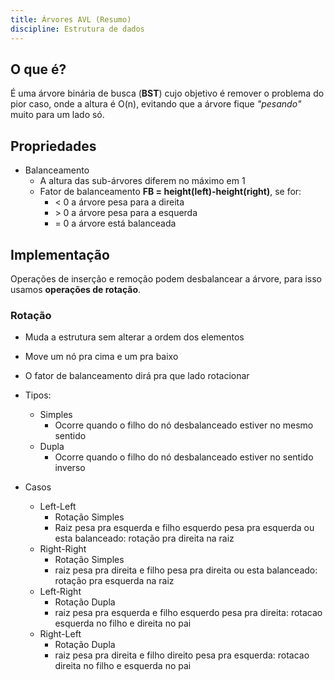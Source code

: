 ```yaml
---
title: Árvores AVL (Resumo)
discipline: Estrutura de dados
---
```




## O que é?

É uma árvore binária de busca (**BST**) cujo objetivo é remover o problema do pior caso, onde a altura é O(n), evitando que a árvore fique *"pesando"* muito para um lado só.

## Propriedades

- Balanceamento
    - A altura das sub-árvores diferem no máximo em 1
    - Fator de balanceamento **FB = height(left)-height(right)**, se for:
        - $<$ 0 a árvore pesa para a direita
        - $>$ 0 a árvore pesa para a esquerda
        - = 0 a árvore está balanceada
  
## Implementação

Operações de inserção e remoção podem desbalancear a árvore, para isso usamos **operações de rotação**.

### Rotação

- Muda a estrutura sem alterar a ordem dos elementos
- Move um nó pra cima e um pra baixo
- O fator de balanceamento dirá pra que lado rotacionar
- Tipos:
    - Simples
        - Ocorre quando o filho do nó desbalanceado estiver no mesmo sentido
    - Dupla
        - Ocorre quando o filho do nó desbalanceado estiver no sentido inverso

- Casos
    - Left-Left
        - Rotação Simples
        - Raiz pesa pra esquerda e filho esquerdo pesa pra esquerda ou esta balanceado: rotação pra direita na raiz
    - Right-Right
        - Rotação Simples
        - raiz pesa pra direita e filho pesa pra direita ou esta balanceado: rotação pra esquerda na raiz
    - Left-Right
        - Rotação Dupla
        - raiz pesa pra esquerda e filho esquerdo pesa pra direita: rotacao esquerda no filho e direita no pai
    - Right-Left
        - Rotação Dupla
        - raiz pesa pra direita e filho direito pesa pra esquerda: rotacao direita no filho e esquerda no pai